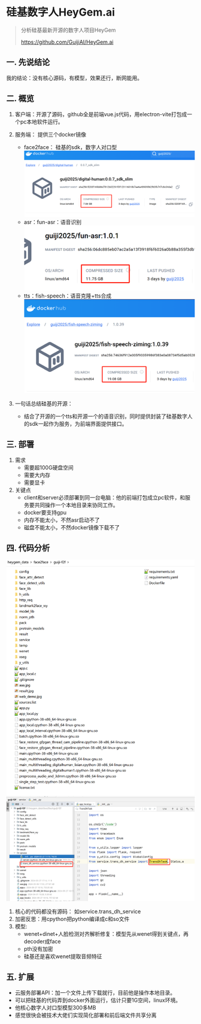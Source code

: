 # 硅基数字人HeyGem.ai
> 分析硅基最新开源的数字人项目HeyGem
> 
> https://github.com/GuijiAI/HeyGem.ai

## 一. 先说结论
我的结论：没有核心源码，有模型，效果还行，断网能用。

## 二. 概览
1. 客户端：开源了源码，github全是前端vue.js代码，用electron-vite打包成一个pc本地软件运行。
2. 服务端： 提供三个docker镜像
   - face2face： 硅基的sdk，数字人对口型
   ![img_2.png](img_2.png)
   - asr：fun-asr：语音识别
   ![img_3.png](img_3.png)
   - tts：fish-speech：语音克隆+tts合成
   ![img_4.png](img_4.png)

3. 一句话总结硅基的开源：
   - 结合了开源的一个tts和开源一个的语音识别，同时提供封装了硅基数字人的sdk一起作为服务，为前端界面提供接口。

## 三. 部署
1. 需求
   - 需要超100G硬盘空间 
   - 需要大内存 
   - 需要显卡
2. 关键点
   - client和server必须部署到同一台电脑：他的前端打包成立pc软件，和服务要共同操作一个本地目录来协同工作。
   - docker要支持gpu
   - 内存不能太小，不然asr启动不了
   - 磁盘不能太小，不然docker镜像下载不了

## 四. 代码分析
![img_1.png](img_1.png)
![img.png](img.png)
1. 核心的代码都没有源码： 如service.trans_dh_service
1. 加密反思：用cpython把python编译成c和so文件
1. 模型:
   - wenet+dinet+人脸检测对齐解析修复：模型先从wenet得到关键点，再decoder成face
   - pth没有加密
   - 硅基还是喜欢wenet提取音频特征
   
## 五. 扩展
- 云服务部署API：加一个文件上传下载就行，目前他是操作本地目录。
- 可以把硅基的代码弄到docker外面运行，估计只要1G空间，linux环境。
- 他核心数字人对口型模型300多MB
- 感觉很快会被技术大佬们实现简化部署和前后端文件共享分离
